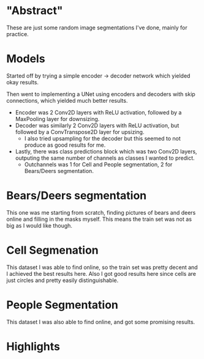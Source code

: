 # "Abstract"
These are just some random image segmentations I've done, mainly for practice.

# Models
Started off by trying a simple encoder -> decoder network which yielded okay results.

Then went to implementing a UNet using encoders and decoders with skip connections, which yielded much better results.
- Encoder was 2 Conv2D layers with ReLU activation, followed by a MaxPooling layer for downsizing.
- Decoder was similarly 2 Conv2D layers with ReLU activation, but followed by a ConvTranspose2D layer for upsizing.
    - I also tried upsampling for the decoder but this seemed to not produce as good results for me.
- Lastly, there was class predictions block which was two Conv2D layers, outputing the same number of channels as classes I wanted to predict.
    - Outchannels was 1 for Cell and People segmentation, 2 for Bears/Deers segmentation.

# Bears/Deers segmentation
This one was me starting from scratch, finding pictures of bears and deers online and filling in the masks myself. This means the train set was not as big as I would like though.

# Cell Segmenation
This dataset I was able to find online, so the train set was pretty decent and I achieved the best results here. Also I got good results here since cells are just circles and pretty easily distinguishable.

# People Segmentation
This dataset I was also able to find online, and got some promising results.

# Highlights
